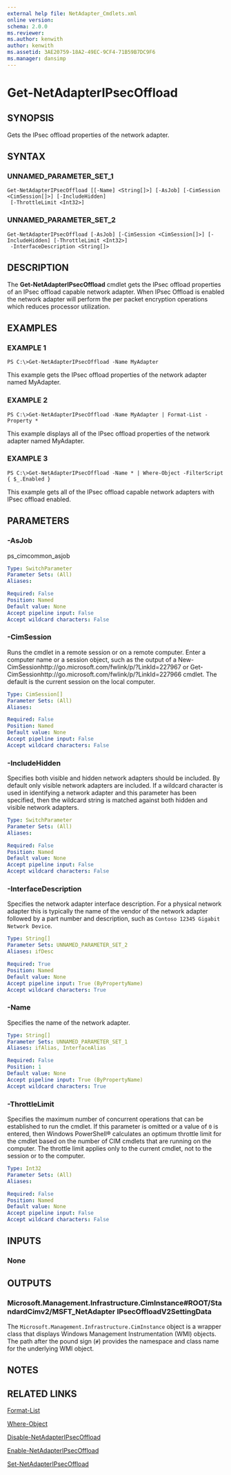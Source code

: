 ```yaml
---
external help file: NetAdapter_Cmdlets.xml
online version: 
schema: 2.0.0
ms.reviewer:
ms.author: kenwith
author: kenwith
ms.assetid: 3AE20759-18A2-49EC-9CF4-71B59B7DC9F6
ms.manager: dansimp
---
```


# Get-NetAdapterIPsecOffload

## SYNOPSIS
Gets the IPsec offload properties of the network adapter.

## SYNTAX

### UNNAMED_PARAMETER_SET_1
```
Get-NetAdapterIPsecOffload [[-Name] <String[]>] [-AsJob] [-CimSession <CimSession[]>] [-IncludeHidden]
 [-ThrottleLimit <Int32>]
```

### UNNAMED_PARAMETER_SET_2
```
Get-NetAdapterIPsecOffload [-AsJob] [-CimSession <CimSession[]>] [-IncludeHidden] [-ThrottleLimit <Int32>]
 -InterfaceDescription <String[]>
```

## DESCRIPTION
The **Get-NetAdapterIPsecOffload** cmdlet gets the IPsec offload properties of an IPsec offload capable network adapter.
When IPsec Offload is enabled the network adapter will perform the per packet encryption operations which reduces processor utilization.

## EXAMPLES

### EXAMPLE 1
```
PS C:\>Get-NetAdapterIPsecOffload -Name MyAdapter
```

This example gets the IPsec offload properties of the network adapter named MyAdapter.

### EXAMPLE 2
```
PS C:\>Get-NetAdapterIPsecOffload -Name MyAdapter | Format-List -Property *
```

This example displays all of the IPsec offload properties of the network adapter named MyAdapter.

### EXAMPLE 3
```
PS C:\>Get-NetAdapterIPsecOffload -Name * | Where-Object -FilterScript { $_.Enabled }
```

This example gets all of the IPsec offload capable network adapters with IPsec offload enabled.

## PARAMETERS

### -AsJob
ps_cimcommon_asjob

```yaml
Type: SwitchParameter
Parameter Sets: (All)
Aliases: 

Required: False
Position: Named
Default value: None
Accept pipeline input: False
Accept wildcard characters: False
```

### -CimSession
Runs the cmdlet in a remote session or on a remote computer.
Enter a computer name or a session object, such as the output of a New-CimSessionhttp://go.microsoft.com/fwlink/p/?LinkId=227967 or Get-CimSessionhttp://go.microsoft.com/fwlink/p/?LinkId=227966 cmdlet.
The default is the current session on the local computer.

```yaml
Type: CimSession[]
Parameter Sets: (All)
Aliases: 

Required: False
Position: Named
Default value: None
Accept pipeline input: False
Accept wildcard characters: False
```

### -IncludeHidden
Specifies both visible and hidden network adapters should be included.
By default only visible network adapters are included.
If a wildcard character is used in identifying a network adapter and this parameter has been specified, then the wildcard string is matched against both hidden and visible network adapters.

```yaml
Type: SwitchParameter
Parameter Sets: (All)
Aliases: 

Required: False
Position: Named
Default value: None
Accept pipeline input: False
Accept wildcard characters: False
```

### -InterfaceDescription
Specifies the network adapter interface description.
For a physical network adapter this is typically the name of the vendor of the network adapter followed by a part number and description, such as `Contoso 12345 Gigabit Network Device`.

```yaml
Type: String[]
Parameter Sets: UNNAMED_PARAMETER_SET_2
Aliases: ifDesc

Required: True
Position: Named
Default value: None
Accept pipeline input: True (ByPropertyName)
Accept wildcard characters: True
```

### -Name
Specifies the name of the network adapter.

```yaml
Type: String[]
Parameter Sets: UNNAMED_PARAMETER_SET_1
Aliases: ifAlias, InterfaceAlias

Required: False
Position: 1
Default value: None
Accept pipeline input: True (ByPropertyName)
Accept wildcard characters: True
```

### -ThrottleLimit
Specifies the maximum number of concurrent operations that can be established to run the cmdlet.
If this parameter is omitted or a value of `0` is entered, then Windows PowerShell® calculates an optimum throttle limit for the cmdlet based on the number of CIM cmdlets that are running on the computer.
The throttle limit applies only to the current cmdlet, not to the session or to the computer.

```yaml
Type: Int32
Parameter Sets: (All)
Aliases: 

Required: False
Position: Named
Default value: None
Accept pipeline input: False
Accept wildcard characters: False
```

## INPUTS

### None

## OUTPUTS

### Microsoft.Management.Infrastructure.CimInstance#ROOT/StandardCimv2/MSFT_NetAdapter IPsecOffloadV2SettingData
The `Microsoft.Management.Infrastructure.CimInstance` object is a wrapper class that displays Windows Management Instrumentation (WMI) objects.
The path after the pound sign (`#`) provides the namespace and class name for the underlying WMI object.

## NOTES

## RELATED LINKS

[Format-List](http://go.microsoft.com/fwlink/p/?LinkID=113302)

[Where-Object](http://go.microsoft.com/fwlink/p/?LinkID=113423)

[Disable-NetAdapterIPsecOffload](./Disable-NetAdapterIPsecOffload.md)

[Enable-NetAdapterIPsecOffload](./Enable-NetAdapterIPsecOffload.md)

[Set-NetAdapterIPsecOffload](./Set-NetAdapterIPsecOffload.md)

